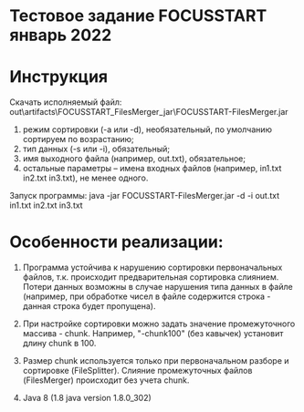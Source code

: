 # Тестовое задание FOCUSSTART январь 2022

# Инструкция
Скачать исполняемый файл:
out\artifacts\FOCUSSTART_FilesMerger_jar\FOCUSSTART-FilesMerger.jar

1. режим сортировки (-a или -d), необязательный, по умолчанию сортируем по возрастанию;
2. тип данных (-s или -i), обязательный;
3. имя выходного файла (например, out.txt), обязательное;
4. остальные параметры – имена входных файлов (например, in1.txt in2.txt in3.txt), не менее одного.

Запуск программы:
java -jar FOCUSSTART-FilesMerger.jar -d -i out.txt in1.txt in2.txt in3.txt

# Особенности реализации:
1. Программа устойчива к нарушению сортировки первоначальных файлов, т.к. происходит предварительная сортировка слиянием.
   Потери данных возможны в случае нарушения типа данных в файле (например, при обработке чисел в файле
   содержится строка - данная строка будет пропущена).
   
2. При настройке сортировки можно задать значение промежуточного массива - chunk. Например,
"-chunk100" (без кавычек) установит длину chunk в 100.

3. Размер chunk используется только при первоначальном разборе и сортировке (FileSplitter). 
Слияние промежуточных файлов (FilesMerger) происходит без учета chunk.

4. Java 8 (1.8 java version 1.8.0_302)
